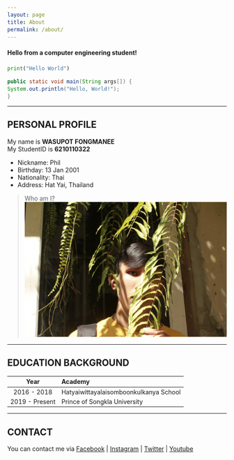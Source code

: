 ```yaml
---
layout: page
title: About
permalink: /about/
---
```


#### Hello from a computer engineering student!

```python
print("Hello World") 
```

```java
public static void main(String args[]) {
System.out.println("Hello, World!");
}
```
---

## PERSONAL PROFILE
My name is **WASUPOT FONGMANEE**  
My StudentID is **6210110322**
* Nickname: Phil
* Birthday: 13 Jan 2001
* Nationality: Thai
* Address: Hat Yai, Thailand

> Who am I?
![me](/pic/me.jpg)

---

## EDUCATION BACKGROUND

| **Year** | **Academy**|
| :----: | :---- |
| 2016 - 2018 | Hatyaiwittayalaisomboonkulkanya School |
| 2019 - Present | Prince of Songkla University |

---

## CONTACT
You can contact me via [Facebook] | [Instagram] | [Twitter] | [Youtube]

[Facebook]: https://www.facebook.com/phil.izhre
[Instagram]: https://www.instagram.com/phil.izhre/
[Twitter]: https://twitter.com/philizhre
[Youtube]: https://www.youtube.com/user/wasupot1#
